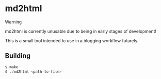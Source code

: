 # md2html
> [!WARNING]
> md2html is currently unusable due to being in early stages of development!

This is a small tool intended to use in a blogging workflow futurely.
## Building
```c
$ make
$ ./md2html <path-to-file>
```
